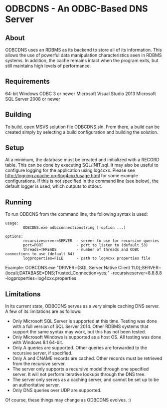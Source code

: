 ODBCDNS - An ODBC-Based DNS Server
==================================

About
-----
ODBCDNS uses an RDBMS as its backend to store all of its information. This allows the use of powerful data manipulation characteristics seen in RDBMS systems. In addition, the cache remains intact when the program exits, but still maintains high levels of performance.

Requirements
------------
64-bit Windows
ODBC 3 or newer
Microsoft Visual Studio 2013
Microsoft SQL Server 2008 or newer

Building
--------
To build, open MSVS solution file ODBCDNS.sln. From there, a build can be created simply by selecting a build configuration and building the solution.

Setup
-----
At a minimum, the database must be created and initialized with a RECORD table. This can be done by executing SQL/INIT.sql. It may also be useful to configure logging for the application using log4cxx. Please see http://logging.apache.org/log4cxx/usage.html for some example configurations. If this is not specified in the command line (see below), the default logger is used, which outputs to stdout.

Running
-------
To run ODBCNS from the command line, the following syntax is used:

```
usage:
        ODBCDNS.exe odbcconnectionstring [-option ...]

options:
        recursiveserver=SERVER  - server to use for recursive queries
        port=PORT               - port to listen to (default 53)
        threads=THREADS         - number of threads and ODBC connections to use (default 64)
        logproperties=FILE      - path to log4cxx properties file
```

Example: ODBCDNS.exe "DRIVER={SQL Server Native Client 11.0};SERVER=(local);DATABASE=DNS;Trusted_Connection=yes;" -recursiveserver=8.8.8.8 -logproperties=log4cxx.properties

Limitations
-----------
In its current state, ODBCDNS serves as a very simple caching DNS server. A few of its limitations are as follows:

- Only Microsoft SQL Server is supported at this time. Testing was done with a full version of SQL Server 2014. Other RDBMS systems that support the same syntax may work, but this has not been tested.
- Only Microsoft Windows is supported as a host OS. All testing was done with Windows 8.1 64-bit.
- Only A queries are supported. Other queries are forwarded to the recursive server, if specified.
- Only A and CNAME records are cached. Other records must be retrieved from the recursive server.
- The server only supports a recursive model through one specified server. It will not perform iterative lookups through the DNS tree.
- The server only serves as a caching server, and cannot be set up to be an authoritative server.
- Only DNS queries over UDP are supported.

Of course, these things may change as ODBCDNS evolves. :)
